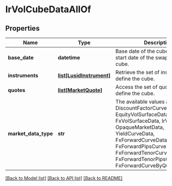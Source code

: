 # IrVolCubeDataAllOf


## Properties
Name | Type | Description | Notes
------------ | ------------- | ------------- | -------------
**base_date** | **datetime** | Base date of the cube - this is the start date of the swaptions on the cube. | 
**instruments** | [**list[LusidInstrument]**](LusidInstrument.md) | Retrieve the set of instruments that define the cube. | 
**quotes** | [**list[MarketQuote]**](MarketQuote.md) | Access the set of quotes that define the cube. | 
**market_data_type** | **str** | The available values are: DiscountFactorCurveData, EquityVolSurfaceData, FxVolSurfaceData, IrVolCubeData, OpaqueMarketData, YieldCurveData, FxForwardCurveData, FxForwardPipsCurveData, FxForwardTenorCurveData, FxForwardTenorPipsCurveData, FxForwardCurveByQuoteReference | 

[[Back to Model list]](../README.md#documentation-for-models) [[Back to API list]](../README.md#documentation-for-api-endpoints) [[Back to README]](../README.md)


